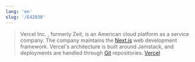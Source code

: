 ```yaml
---
lang: 'en'
slug: '/E42038'
---
```


> Vercel Inc. , formerly Zeit, is an American cloud platform as a service company. The company maintains the [Next.js](./../.././docs/pages/Next.js.md) web development framework. Vercel's architecture is built around Jamstack, and deployments are handled through [Git](./../.././docs/pages/Git.md) repositories. [Vercel](https://en.wikipedia.org/wiki/Vercel)

<head>
  <html lang="en-US"/>
</head>
